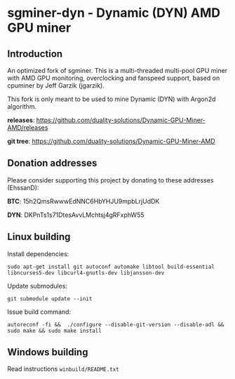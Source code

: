# sgminer-dyn - Dynamic (DYN) AMD GPU miner 

## Introduction

An optimized fork of sgminer. This is a multi-threaded multi-pool GPU miner with AMD GPU monitoring,
overclocking and fanspeed support, based on cpuminer by Jeff Garzik (jgarzik).

This fork is only meant to be used to mine Dynamic (DYN) with Argon2d algorithm.

**releases**: https://github.com/duality-solutions/Dynamic-GPU-Miner-AMD/releases

**git tree**: https://github.com/duality-solutions/Dynamic-GPU-Miner-AMD

## Donation addresses

Please consider supporting this project by donating to these addresses (EhssanD):

**BTC**: 15h2QmsRwwwEdNNC6HbYHJU9mpbLrjUdDK

**DYN**: DKPnTs1s71DtesAvvLMchtsj4gRFxphW55


## Linux building

Install dependencies:

    sudo apt-get install git autoconf automake libtool build-essential libncurses5-dev libcurl4-gnutls-dev libjansson-dev

Update submodules:

	git submodule update --init

Issue build command:

	autoreconf -fi &&  ./configure --disable-git-version --disable-adl && sudo make && sudo make install


## Windows building

Read instructions `winbuild/README.txt`
